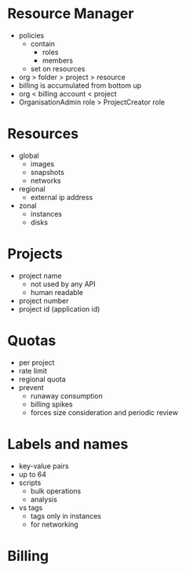 # Resource Manager
* policies
  * contain
    * roles
    * members
  * set on resources
* org > folder > project > resource
* billing is accumulated from bottom up
* org < billing account < project
* OrganisationAdmin role > ProjectCreator role

# Resources
* global
  * images
  * snapshots
  * networks
* regional
  * external ip address
* zonal
  * instances
  * disks

# Projects
* project name
  * not used by any API
  * human readable
* project number
* project id (application id)

# Quotas
* per project
* rate limit
* regional quota
* prevent
  * runaway consumption
  * billing spikes
  * forces size consideration and periodic review

# Labels and names
* key-value pairs
* up to 64
* scripts
  * bulk operations
  * analysis
* vs tags
  * tags only in instances
  * for networking
  
# Billing
